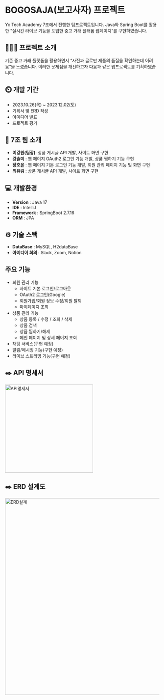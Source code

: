 # BOGOSAJA(보고사자) 프로젝트

Yc Tech Academy 7조에서 진행한 팀프로젝트입니다. Java와 Spring Boot를 활용한 "실시간 라이브 기능을 도입한 중고 거래 플래폼 웹페이지”를 구현하였습니다.

## 👩🏻‍💻 프로젝트 소개

기존 중고 거래 플랫폼을 활용하면서 “사진과 글로만 제품의 품질을 확인하는데 어려움”을 느꼈습니다. 이러한 문제점을 개선하고자 다음과 같은 웹프로젝트를 기획하였습니다.

## ⏲️ 개발 기간


- 2023.10.26(목) ~ 2023.12.02(토)
- 기획서 및 ERD 작성
- 아이디어 발표
- 프로젝트 평가

## 💾 7조 팀 소개


- **이강원(팀장)**: 상품 게시글 API 개발, 사이트 화면 구현
- **강슬미** : 웹 페이지 OAuth2 로그인 기능 개발, 상품 찜하기 기능 구현
- **장호윤** : 웹 페이지 기본 로그인 기능 개발, 회원 관리 페이지 기능 및 화면 구현
- **최유림** : 상품 게시글 API 개발, 사이트 화면 구현

## 💻 개발환경


- **Version** : Java 17
- **IDE** : IntelliJ
- **Framework** : SpringBoot 2.7.16
- **ORM** : JPA

## ⚙️ 기술 스택


- **DataBase** : MySQL, H2dataBase
- **아이디어 회의** : Slack, Zoom, Notion

## 주요 기능


- 회원 관리 기능
    - 사이트 기본 로그인/로그아웃
    - OAuth2 로그인(Google)
    - 회원가입/회원 정보 수정/회원 탈퇴
    - 마이페이지 조회
- 상품 관리 기능
    - 상품 등록 / 수정 / 조회 / 삭제
    - 상품 검색
    - 상품 찜하기/해제
    - 메인 페이지 및 상세 페이지 조회
- 채팅 서비스(구현 예정)
- 알림/메시징 기능(구현 예정)
- 라이브 스트리밍 기능(구현 예정)

## ✒️ API 명세서
<img width="287" alt="API명세서" src="https://github.com/Choiulmu/bogosaja-clone/assets/124655364/9a6944b2-ff19-4a7f-922d-dde7cd257b61">

## ✒️ ERD 설계도
<img width="641" alt="ERD설계" src="https://github.com/Choiulmu/bogosaja-clone/assets/124655364/bcc0b59a-d329-4484-96b0-6fc408ca94fb">


